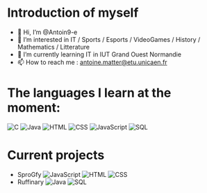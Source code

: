# Introduction of myself
- 👋 Hi, I’m @Antoin9-e
- 👀 I’m interested in IT / Sports / Esports / VideoGames / History / Mathematics / Litterature
- 🌱 I’m currently learning IT in IUT Grand Ouest Normandie
- 📫 How to reach me :  antoine.matter@etu.unicaen.fr

# The languages ​​I learn at the moment:
![C](https://img.shields.io/badge/Langage-C-blue)
![Java](https://img.shields.io/badge/Langage-Java-red)
![HTML](https://img.shields.io/badge/Langage-HTML-orange)
![CSS](https://img.shields.io/badge/Langage-CSS-blueviolet)
![JavaScript](https://img.shields.io/badge/Langage-JavaScript-yellow)
![SQL](https://img.shields.io/badge/Langage-SQL-green)



# Current projects

- SproGfy ![JavaScript](https://img.shields.io/badge/JavaScript-yellow) ![HTML](https://img.shields.io/badge/HTML-orange) ![CSS](https://img.shields.io/badge/CSS-blueviolet) 
- Ruffinary ![Java](https://img.shields.io/badge/Java-red) ![SQL](https://img.shields.io/badge/SQL-green)


<!---
AntoineLaD/AntoineLaD is a ✨ special ✨ repository because its `README.md` (this file) appears on your GitHub profile.
You can click the Preview link to take a look at your changes.
--->
